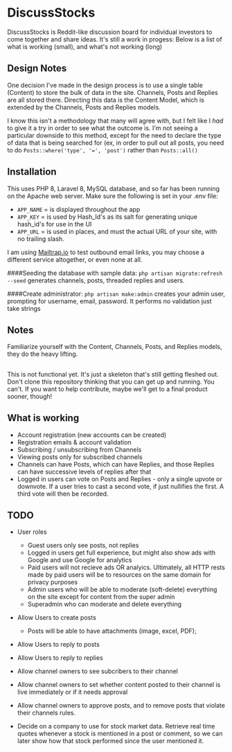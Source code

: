 # DiscussStocks

DiscussStocks is Reddit-like discussion board for individual investors to come together and share ideas. It's still a 
work in progess: Below is a list of what is working (small), and what's not working (long)

## Design Notes

One decision I've made in the design process is to use a single table (Content) to store the bulk of data in the site. 
Channels, Posts and Replies are all stored there. Directing this data is the Content Model, which is extended by the
Channels, Posts and Replies models.

I know this isn't a methodology that many will agree with, but I felt like I *had* to give it a try in order to see what
the outcome is. I'm not seeing a particular downside to this method, except for the need to declare the type of data 
that is being searched for (ex, in order to pull out all posts, you need to do `Posts::where('type', '=', 'post')` 
rather than `Posts::all()` 

## Installation
This uses PHP 8, Laravel 8, MySQL database, and so far has been running on the Apache web server. Make sure the following
is set in your .env file:

* `APP_NAME` = is displayed throughout the app
* `APP_KEY` = is used by Hash_Id's as its salt for generating unique hash_id's for use in the UI
* `APP_URL` = is used in places, and must the actual URL of your site, with no trailing slash.

I am using [Mailtrap.io](https://mailtrap.io) to test outbound email links, you may choose a different service altogether, 
or even none at all.

####Seeding the database with sample data: 
`php artisan migrate:refresh --seed` generates channels, posts, threaded replies and users.

####Create administrator:
`php artisan make:admin` creates your admin user, prompting for username, email, password. It performs no validation 
just take strings

## Notes
Familiarize yourself with the Content, Channels, Posts, and Replies models, they do the heavy lifting.

##
This is not functional yet. It's just a skeleton that's still getting fleshed out. Don't clone this repository thinking 
that you can get up and running. You can't. If you want to help contribute, maybe we'll get to a final product sooner, 
though!

## What is working

* Account registration (new accounts can be created)
* Registration emails & account validation
* Subscribing / unsubscribing from Channels 
* Viewing posts only for subscribed channels
* Channels can have Posts, which can have Replies, and those Replies can have successive levels of replies after that
* Logged in users can vote on Posts and Replies - only a single upvote or downvote. If a user tries to cast a second vote,
if just nullifies the first. A third vote will then be recorded.

## TODO

* User roles
  * Guest users only see posts, not replies
  * Logged in users get full experience, but might also show ads with Google and use Google for analytics
  * Paid users will not recieve ads OR analyics. Ultimately, all HTTP rests made by paid users will be to resources
    on the same domain for privacy purposes
  * Admin users who will be able to moderate (soft-delete) everything on the site except for content from the super admin
  * Superadmin who can moderate and delete everything
* Allow Users to create posts
  * Posts will be able to have attachments (image, excel, PDF);
* Allow Users to reply to posts
* Allow Users to reply to replies

* Allow channel owners to see subcribers to their channel
* Allow channel owners to set whether content posted to their channel is live immediately or if it needs approval
* Allow channel owners to approve posts, and to remove posts that violate their channels rules.

* Decide on a company to use for stock market data. Retrieve real time quotes whenever a stock is mentioned in a post or 
comment, so we can later show how that stock performed since the user mentioned it.
  

